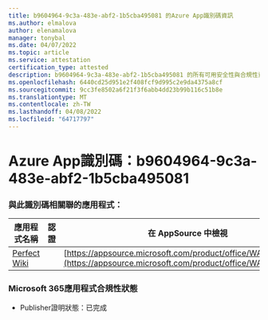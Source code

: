 ```yaml
---
title: b9604964-9c3a-483e-abf2-1b5cba495081 的Azure App識別碼資訊
ms.author: elmalova
author: elenamalova
manager: tonybal
ms.date: 04/07/2022
ms.topic: article
ms.service: attestation
certification_type: attested
description: b9604964-9c3a-483e-abf2-1b5cba495081 的所有可用安全性與合規性資訊。
ms.openlocfilehash: 6440cd25d951e2f408fcf9d995c2e9da4375a8cf
ms.sourcegitcommit: 9cc3fe8502a6f21f3f6abb4dd23b99b116c51b8e
ms.translationtype: MT
ms.contentlocale: zh-TW
ms.lasthandoff: 04/08/2022
ms.locfileid: "64717797"
---
```

# <a name="azure-app-id-b9604964-9c3a-483e-abf2-1b5cba495081"></a>Azure App識別碼：b9604964-9c3a-483e-abf2-1b5cba495081


### <a name="apps-associated-with-this-id"></a>與此識別碼相關聯的應用程式：
| **應用程式名稱** | **認證** | **在 AppSource 中檢視** |
|--------------|---------------|-----------------------|
| [Perfect Wiki](../forward/WA200001679.md) |  | [https://appsource.microsoft.com/product/office/WA200001679](https://appsource.microsoft.com/product/office/WA200001679) |

### <a name="microsoft-365-app-compliance-status"></a>Microsoft 365應用程式合規性狀態
- Publisher證明狀態：已完成
